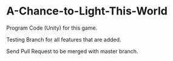 # A-Chance-to-Light-This-World
Program Code (Unity) for this game.

Testing Branch for all features that are added.

Send Pull Request to be merged with master branch.
